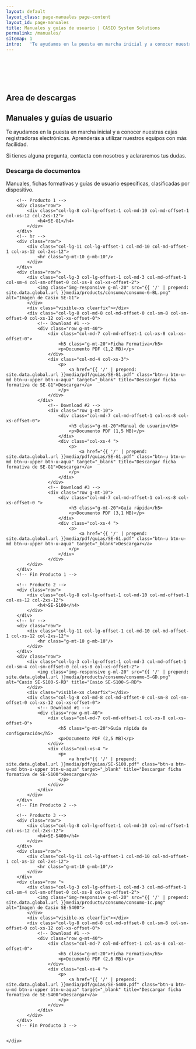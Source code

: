 ```yaml
---
layout: default
layout_class: page-manuales page-content 
layout_id: page-manuales   
title: Manuales y guías de usuario | CASIO System Solutions
permalink: /manuales/
sitemap: 1
intro:   'Te ayudamos en la puesta en marcha inicial y a conocer nuestras cajas registradoras electrónicas. Aprenderás a utilizar nuestros equipos con más facilidad'
---
```

<br/><br/><br/><br/>
<!-- Manuales header Section -->
<section id="manuales" class="action-section manuales-section g-pt-70 g-pb-30 g-bg-blue">
	<div class="container-fluid">
		<div class="row">
			<div class="col-lg-8 col-lg-offset-1 col-md-10 col-md-offset-1 col-xs-12 col-2xs-12 g-mb-40">
	    	<h1 class="g-mb-10 ">Area de descargas</h1>
        <h2 class="g-mb-10 main-title g-color-white">
        	Manuales y guías de usuario
      	</h2>
				<p class="lead g-mb-30 g-color-white">
					Te ayudamos en la puesta en marcha inicial y a conocer nuestras cajas registradoras electrónicas. Aprenderás a utilizar nuestros equipos con más facilidad.
				</p>
		    <p class="g-color-white g-mb-20 ">
					Si tienes alguna pregunta, contacta con nosotros y aclararemos tus dudas. 
	      </p>
			</div>
      <div class="action-follow page-scroll">
      	<a href="#lista" class="" title="Scroll"><i class="icon-custom icon-lg rounded-x fa fa-angle-down g-color-white"></i></a>
      </div>
		</div>
	</div>
</section>
<!-- /Manuales header Section -->
<!-- Manuales lista Section -->
<section id="lista" class="g-mt-40 g-pb-70 manuales-list">
	<div class="container-fluid">
		<div class="row">
			<div class="col-lg-10 col-lg-offset-1 col-md-10 col-md-offset-1 col-xs-12 col-2xs-12">
				<h3 class="">Descarga de documentos</h3>				
				<p class="lead">Manuales, fichas formativas y guías de usuario específicas, clasificadas por dispositivo.</p>
			</div>		
		</div>

 		<!-- Producto 1 -->
		<div class="row">			
			<div class="col-lg-8 col-lg-offset-1 col-md-10 col-md-offset-1 col-xs-12 col-2xs-12">
				<h4>SE-G1</h4>				
			</div>
		</div>
		<!-- hr -->
		<div class="row">
			<div class="col-lg-11 col-lg-offset-1 col-md-10 col-md-offset-1 col-xs-12 col-2xs-12">
				<hr class="g-mt-10 g-mb-10"/>
			</div>
		</div>
		<div class="row">					
			<div class="col-lg-3 col-lg-offset-1 col-md-3 col-md-offset-1 col-sm-4 col-sm-offset-0 col-xs-8 col-xs-offset-2">
				<img class="img-responsive g-ml-20" src="{{ '/' | prepend: site.data.global.url }}media/products/consumo/consumo-6-BL.png" alt="Imagen de Casio SE-G1">
			</div>
			<div class="visible-xs clearfix"></div>
			<div class="col-lg-8 col-md-8 col-md-offset-0 col-sm-8 col-sm-offset-0 col-xs-12 col-xs-offset-0">
				<!-- Download #1 -->
				<div class="row g-mt-40">
					<div class="col-md-7 col-md-offset-1 col-xs-8 col-xs-offset-0">
						<h5 class="g-mt-20">Ficha Formativa</h5>
						<p>Documento PDF (1,2 MB)</p>
					</div>
					<div class="col-md-4 col-xs-3">
						<p>
							<a href="{{ '/' | prepend: site.data.global.url }}media/pdf/guias/SE-G1.pdf" class="btn-u btn-u-md btn-u-upper btn-u-aqua" target="_blank" title="Descargar ficha formativa de SE-G1">Descargar</a>
						</p>
					</div>									
				</div>	
					<!-- Download #2 -->
					<div class="row g-mt-10">
						<div class="col-md-7 col-md-offset-1 col-xs-8 col-xs-offset-0">
							<h5 class="g-mt-20">Manual de usuario</h5>
							<p>Documento PDF (1,5 MB)</p>
						</div>
						<div class="col-xs-4 ">
							<p>
								<a href="{{ '/' | prepend: site.data.global.url }}media/pdf/guias/SE-G1.pdf" class="btn-u btn-u-md btn-u-upper btn-u-aqua" target="_blank" title="Descargar ficha formativa de SE-G1">Descargar</a>
							</p>
						</div>									
					</div>	
					<!-- Download #3 -->
					<div class="row g-mt-10">
						<div class="col-md-7 col-md-offset-1 col-xs-8 col-xs-offset-0 ">
							<h5 class="g-mt-20">Guía rápida</h5>
							<p>Documento PDF (3,1 MB)</p>
						</div>
						<div class="col-xs-4 ">
							<p>
								<a href="{{ '/' | prepend: site.data.global.url }}media/pdf/guias/SE-G1.pdf" class="btn-u btn-u-md btn-u-upper btn-u-aqua" target="_blank">Descargar</a>
							</p>
						</div>									
					</div>	
			</div>
		</div>		
 		<!-- Fin Producto 1 -->

 		<!-- Producto 2 -->
		<div class="row">			
			<div class="col-lg-8 col-lg-offset-1 col-md-10 col-md-offset-1 col-xs-12 col-2xs-12">
				<h4>SE-S100</h4>				
			</div>
		</div>
		<!-- hr -->
		<div class="row">
			<div class="col-lg-11 col-lg-offset-1 col-md-10 col-md-offset-1 col-xs-12 col-2xs-12">
				<hr class="g-mt-10 g-mb-10"/>
			</div>
		</div>
		<div class="row">					
			<div class="col-lg-3 col-lg-offset-1 col-md-3 col-md-offset-1 col-sm-4 col-sm-offset-0 col-xs-8 col-xs-offset-2">
				<img class="img-responsive g-ml-20" src="{{ '/' | prepend: site.data.global.url }}media/products/consumo/consumo-5-GD.png" alt="Casio SE-S100-S-RD" title="Casio SE-S100-S-RD">
			</div>
			<div class="visible-xs clearfix"></div>
			<div class="col-lg-8 col-md-8 col-md-offset-0 col-sm-8 col-sm-offset-0 col-xs-12 col-xs-offset-0">
				<!-- Download #1 -->
				<div class="row g-mt-40">
					<div class="col-md-7 col-md-offset-1 col-xs-8 col-xs-offset-0">
						<h5 class="g-mt-20">Guía rápida de configuración</h5>
						<p>Documento PDF (2,5 MB)</p>
					</div>
					<div class="col-xs-4 ">
						<p>
							<a href="{{ '/' | prepend: site.data.global.url }}media/pdf/guias/SE-S100.pdf" class="btn-u btn-u-md btn-u-upper btn-u-aqua" target="_blank" title="Descargar ficha formativa de SE-S100">Descargar</a>
						</p>
					</div>									
				</div>	
			</div>
		</div>		
 		<!-- Fin Producto 2 -->

 		<!-- Producto 3 -->
		<div class="row">			
			<div class="col-lg-8 col-lg-offset-1 col-md-10 col-md-offset-1 col-xs-12 col-2xs-12">
				<h4>SE-S400</h4>				
			</div>
		</div>
		<div class="row">
			<div class="col-lg-11 col-lg-offset-1 col-md-10 col-md-offset-1 col-xs-12 col-2xs-12">
				<hr class="g-mt-10 g-mb-10"/>
			</div>
		</div>
		<div class="row ">					
			<div class="col-lg-3 col-lg-offset-1 col-md-3 col-md-offset-1 col-sm-4 col-sm-offset-0 col-xs-8 col-xs-offset-2">
				<img class="img-responsive g-ml-20" src="{{ '/' | prepend: site.data.global.url }}media/products/consumo/consumo-1c.png" alt="Imagen de Casio SE-S400">
			</div>
			<div class="visible-xs clearfix"></div>
			<div class="col-lg-8 col-md-8 col-md-offset-0 col-sm-8 col-sm-offset-0 col-xs-12 col-xs-offset-0">
				<!-- Download #1 -->
				<div class="row g-mt-40">
					<div class="col-md-7 col-md-offset-1 col-xs-8 col-xs-offset-0">
						<h5 class="g-mt-20">Ficha Formativa</h5>
						<p>Documento PDF (2,6 MB)</p>
					</div>
					<div class="col-xs-4 ">
						<p>
							<a href="{{ '/' | prepend: site.data.global.url }}media/pdf/guias/SE-S400.pdf" class="btn-u btn-u-md btn-u-upper btn-u-aqua" target="_blank" title="Descargar ficha formativa de SE-S400">Descargar</a>
						</p>
					</div>									
				</div>	
			</div>
		</div>		
 		<!-- Fin Producto 3 -->


	</div>
</section>
<!-- /Manuales lista Section -->

